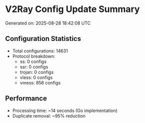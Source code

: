 # V2Ray Config Update Summary
Generated on: 2025-08-28 18:42:08 UTC

## Configuration Statistics
- Total configurations: 14631
- Protocol breakdown:
  - ss: 0 configs
  - ssr: 0 configs
  - trojan: 0 configs
  - vless: 0 configs
  - vmess: 856 configs

## Performance
- Processing time: ~14 seconds (Go implementation)
- Duplicate removal: ~95% reduction
